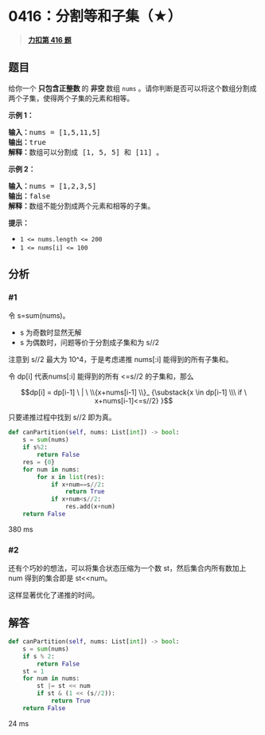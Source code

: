 # 0416：分割等和子集（★）


> <u>**[力扣第 416 题](https://leetcode.cn/problems/partition-equal-subset-sum/)**</u>

## 题目

<p>给你一个 <strong>只包含正整数 </strong>的 <strong>非空 </strong>数组 <code>nums</code> 。请你判断是否可以将这个数组分割成两个子集，使得两个子集的元素和相等。</p>



<p><strong>示例 1：</strong></p>

<pre>
<strong>输入：</strong>nums = [1,5,11,5]
<strong>输出：</strong>true
<strong>解释：</strong>数组可以分割成 [1, 5, 5] 和 [11] 。</pre>

<p><strong>示例 2：</strong></p>

<pre>
<strong>输入：</strong>nums = [1,2,3,5]
<strong>输出：</strong>false
<strong>解释：</strong>数组不能分割成两个元素和相等的子集。
</pre>



<p><strong>提示：</strong></p>

<ul>
<li><code>1 <= nums.length <= 200</code></li>
<li><code>1 <= nums[i] <= 100</code></li>
</ul>


## 分析

### #1

令 s=sum(nums)。
- s 为奇数时显然无解
- s 为偶数时，问题等价于分割成子集和为 s//2

注意到 s//2 最大为 10^4，于是考虑递推 nums[:i] 能得到的所有子集和。

令 dp[i] 代表nums[:i] 能得到的所有 <=s//2 的子集和，那么

$$dp[i] = dp[i-1] \ | \ \\{x+nums[i-1] \\}_
{\substack{x \in dp[i-1] \\\ if \ x+nums[i-1]<=s//2} }$$
    
只要递推过程中找到 s//2 即为真。

```python
def canPartition(self, nums: List[int]) -> bool:
    s = sum(nums)
    if s%2:
        return False
    res = {0}
    for num in nums:
        for x in list(res):
            if x+num==s//2:
                return True
            if x+num<s//2:
                res.add(x+num)
    return False
```
380 ms

### #2

还有个巧妙的想法，可以将集合状态压缩为一个数 st，然后集合内所有数加上 num 得到的集合即是 st<<num。

这样显著优化了递推的时间。

## 解答

```python
def canPartition(self, nums: List[int]) -> bool:
	s = sum(nums)
	if s % 2:
		return False
	st = 1
	for num in nums:
		st |= st << num
		if st & (1 << (s//2)):
			return True
	return False
```
24 ms

